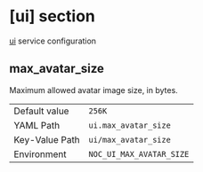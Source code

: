 # [ui] section

[ui](../services-reference/ui.md) service configuration

## max_avatar_size

Maximum allowed avatar image size, in bytes.

|                |                          |
| -------------- | ------------------------ |
| Default value  | `256K`                   |
| YAML Path      | `ui.max_avatar_size`     |
| Key-Value Path | `ui/max_avatar_size`     |
| Environment    | `NOC_UI_MAX_AVATAR_SIZE` |
